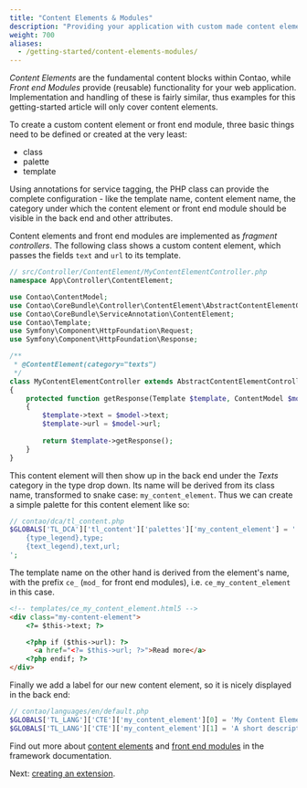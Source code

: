 ```yaml
---
title: "Content Elements & Modules"
description: "Providing your application with custom made content elements and modules."
weight: 700
aliases:
  - /getting-started/content-elements-modules/
---
```



_Content Elements_ are the fundamental content blocks within Contao, while 
_Front end Modules_ provide (reusable) functionality for your web application. Implementation 
and handling of these is fairly similar, thus examples for this getting-started article 
will only cover content elements.

To create a custom content element or front end module, three basic things need 
to be defined or created at the very least:

* class
* palette
* template

Using annotations for service tagging, the PHP class can provide the complete configuration - 
like the template name, content element name, the category under which the content 
element or front end module should be visible in the back end and other attributes.

Content elements and front end modules are implemented as _fragment controllers_.
The following class shows a custom content element, which passes the fields
`text` and `url` to its template.

```php
// src/Controller/ContentElement/MyContentElementController.php
namespace App\Controller\ContentElement;

use Contao\ContentModel;
use Contao\CoreBundle\Controller\ContentElement\AbstractContentElementController;
use Contao\CoreBundle\ServiceAnnotation\ContentElement;
use Contao\Template;
use Symfony\Component\HttpFoundation\Request;
use Symfony\Component\HttpFoundation\Response;

/**
 * @ContentElement(category="texts")
 */
class MyContentElementController extends AbstractContentElementController
{
    protected function getResponse(Template $template, ContentModel $model, Request $request): Response
    {
        $template->text = $model->text;
        $template->url = $model->url;
        
        return $template->getResponse();
    }
}
```

This content element will then show up in the back end under the _Texts_ category
in the type drop down. Its name will be derived from its class name, transformed
to snake case: `my_content_element`. Thus we can create a simple palette for this
content element like so:

```php
// contao/dca/tl_content.php
$GLOBALS['TL_DCA']['tl_content']['palettes']['my_content_element'] = '
    {type_legend},type;
    {text_legend),text,url;
';
```

The template name on the other hand is derived from the element's name, with the 
prefix `ce_` (`mod_` for front end modules), i.e. `ce_my_content_element` in this 
case.

```html
<!-- templates/ce_my_content_element.html5 -->
<div class="my-content-element">    
    <?= $this->text; ?>

    <?php if ($this->url): ?>
      <a href="<?= $this->url; ?>">Read more</a>
    <?php endif; ?>
</div>
```

Finally we add a label for our new content element, so it is nicely displayed in the back end:

```php
// contao/languages/en/default.php
$GLOBALS['TL_LANG']['CTE']['my_content_element'][0] = 'My Content Element';
$GLOBALS['TL_LANG']['CTE']['my_content_element'][1] = 'A short description for my new Content Element';
```


Find out more about [content elements][1] and [front end modules][2] in the framework
documentation.

Next: [creating an extension][3].


[1]: /framework/content-elements/
[2]: /framework/front-end-modules/
[3]: /getting-started/extension/
